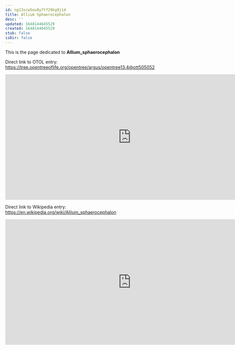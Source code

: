 ```yaml
---
id: ng13scw5ou8y7tf29kg9j14
title: Allium Sphaerocephalon
desc: ''
updated: 1648144045529
created: 1648144045529
stub: false
isDir: false
---
```

This is the page dedicated to **Allium_sphaerocephalon**


Direct link to OTOL entry: https://tree.opentreeoflife.org/opentree/argus/opentree13.4@ott505052



<html>
    <body>
    <iframe src="https://tree.opentreeoflife.org/opentree/argus/opentree13.4@ott505052"
    width="800" height="400" frameborder="0" allowfullscreen> </iframe>
    </body>
</html>
    


Direct link to Wikipedia entry: https://en.wikipedia.org/wiki/Allium_sphaerocephalon



<html>
    <body>
    <iframe src="https://en.wikipedia.org/wiki/Allium_sphaerocephalon"
    width="800" height="400" frameborder="0" allowfullscreen> </iframe>
    </body>
</html>
    
